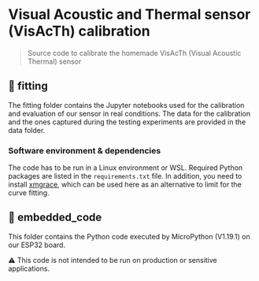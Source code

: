 # Visual Acoustic and Thermal sensor (VisAcTh) calibration
> Source code to calibrate the homemade VisAcTh (Visual Acoustic Thermal) sensor


## 📁 fitting
The fitting folder contains the Jupyter notebooks used for the calibration and evaluation of our sensor in real conditions. The data for the calibration and the ones captured during the testing experiments are provided in the data folder.

### Software environment & dependencies 
The code has to be run in a Linux environment or WSL.
Required Python packages are listed in the `requirements.txt` file. In addition, you need to install [xmgrace](https://plasma-gate.weizmann.ac.il/Grace/), which can be used here as an alternative to limit for the curve fitting.

## 📁 embedded_code
This folder contains the Python code executed by MicroPython (V1.19.1) on our ESP32 board.

⚠️ This code is not intended to be run on production or sensitive applications.
